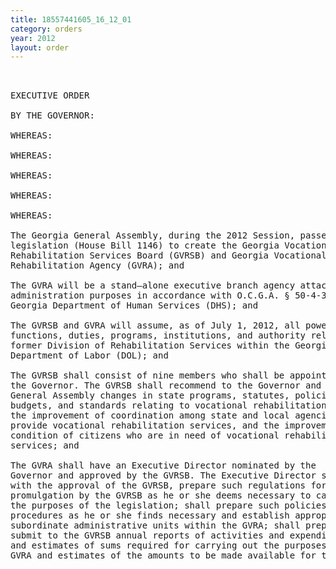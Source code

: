 ```yaml
---
title: 18557441605_16_12_01
category: orders
year: 2012
layout: order
---
```


<pre> 

EXECUTIVE ORDER

BY THE GOVERNOR:

WHEREAS:

WHEREAS:

WHEREAS:

WHEREAS:

WHEREAS:

The Georgia General Assembly, during the 2012 Session, passed
legislation (House Bill 1146) to create the Georgia Vocational
Rehabilitation Services Board (GVRSB) and Georgia Vocational
Rehabilitation Agency (GVRA); and

The GVRA will be a stand—alone executive branch agency attached for
administration purposes in accordance with O.C.G.A. § 50-4-3 to the
Georgia Department of Human Services (DHS); and

The GVRSB and GVRA will assume, as of July 1, 2012, all powers,
functions, duties, programs, institutions, and authority relating to the
former Division of Rehabilitation Services within the Georgia
Department of Labor (DOL); and

The GVRSB shall consist of nine members who shall be appointed by
the Governor. The GVRSB shall recommend to the Governor and
General Assembly changes in state programs, statutes, policies,
budgets, and standards relating to vocational rehabilitation services,
the improvement of coordination among state and local agencies that
provide vocational rehabilitation services, and the improvement of the
condition of citizens who are in need of vocational rehabilitation
services; and

The GVRA shall have an Executive Director nominated by the
Governor and approved by the GVRSB. The Executive Director shall,
with the approval of the GVRSB, prepare such regulations for
promulgation by the GVRSB as he or she deems necessary to carry out
the purposes of the legislation; shall prepare such policies and
procedures as he or she finds necessary and establish appropriate
subordinate administrative units within the GVRA; shall prepare and
submit to the GVRSB annual reports of activities and expenditures,
and estimates of sums required for carrying out the purposes of the
GVRA and estimates of the amounts to be made available for this

</pre>
